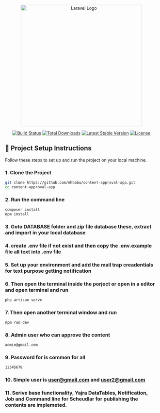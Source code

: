 <p align="center"><a href="https://laravel.com" target="_blank"><img src="https://raw.githubusercontent.com/laravel/art/master/logo-lockup/5%20SVG/2%20CMYK/1%20Full%20Color/laravel-logolockup-cmyk-red.svg" width="400" alt="Laravel Logo"></a></p>

<p align="center">
<a href="https://github.com/laravel/framework/actions"><img src="https://github.com/laravel/framework/workflows/tests/badge.svg" alt="Build Status"></a>
<a href="https://packagist.org/packages/laravel/framework"><img src="https://img.shields.io/packagist/dt/laravel/framework" alt="Total Downloads"></a>
<a href="https://packagist.org/packages/laravel/framework"><img src="https://img.shields.io/packagist/v/laravel/framework" alt="Latest Stable Version"></a>
<a href="https://packagist.org/packages/laravel/framework"><img src="https://img.shields.io/packagist/l/laravel/framework" alt="License"></a>
</p>

## 🚀 Project Setup Instructions

Follow these steps to set up and run the project on your local machine.

### 1. Clone the Project

```bash
git clone https://github.com/mhbabu/content-approval-app.git
cd content-approval-app
```

### 2. Run the command line

```bash
composer install
npm install
```

### 3. Goto DATABASE folder and zip file database these, extract and import in your local database

### 4. create .env file if not exist and then copy the .env.example file all text into .env file

### 5. Set up your environment and add the mail trap creadentials for text purpose getting notification

### 6. Then open the terminal inside the porject or open in a editor and open terminal and run 

```bash
php artisan serve
```

### 7. Then open another terminal window and run 

```bash
npm run dev
```

### 8. Admin user who can approve the content
```bash
admin@gmail.com
```
### 9. Password for is common for all
```bash
12345678
```

### 10. Simple user is user@gmail.com and user2@gmail.com

### 11. Serive base functionality, Yajra DataTables, Notification, Job and Command line for Scheudlar for publishing the contents are implemeted.
